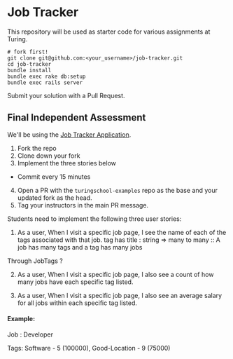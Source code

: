 # Job Tracker

This repository will be used as starter code for various assignments at Turing.

```
# fork first!
git clone git@github.com:<your_username>/job-tracker.git
cd job-tracker
bundle install
bundle exec rake db:setup
bundle exec rails server
```

Submit your solution with a Pull Request.

## Final Independent Assessment

We'll be using the [Job Tracker Application](https://github.com/turingschool-examples/job-tracker-base).

1. Fork the repo
2. Clone down your fork
3. Implement the three stories below
  * Commit every 15 minutes
4. Open a PR with the `turingschool-examples` repo as the base and your updated fork as the head.
5. Tag your instructors in the main PR message.

Students need to implement the following three user stories:

1. As a user,
When I visit a specific job page,
I see the name of each of the tags associated with that job.
tag has title : string
=> many to many :: A job has many tags and a tag has many jobs

Through JobTags ?

2. As a user,
When I visit a specific job page,
I also see a count of how many jobs have each specific tag listed.


3. As a user,
When I visit a specific job page,
I also see an average salary for all jobs within each specific tag listed.


#### Example:

Job : Developer

Tags: Software - 5 (100000), Good-Location - 9 (75000)